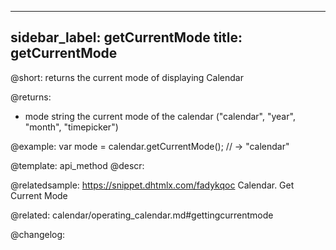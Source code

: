 
---
sidebar_label: getCurrentMode
title: getCurrentMode
---          

@short: returns the current mode of displaying Calendar



@returns:
- mode	string      the current mode of the calendar ("calendar", "year", "month", "timepicker")


@example:
var mode = calendar.getCurrentMode(); // -> "calendar"


@template: api_method
@descr:

@relatedsample: https://snippet.dhtmlx.com/fadykqoc	Calendar. Get Current Mode

@related: calendar/operating_calendar.md#gettingcurrentmode


@changelog:


